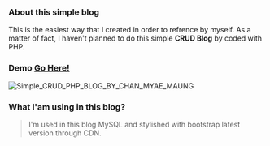### About this simple blog

This is the easiest way that I created in order to refrence by myself. As a matter of fact, I haven't planned to do this simple **CRUD Blog** by coded with PHP.

### Demo [Go Here!](https://php-crud.chanmyaemaung.net/ "PHP-BLOG")

![Simple_CRUD_PHP_BLOG_BY_CHAN_MYAE_MAUNG](https://i.imgur.com/u9FyqrC.jpg)

### What I'am using in this blog?

> I'm used in this blog MySQL and stylished with bootstrap latest version through CDN.
